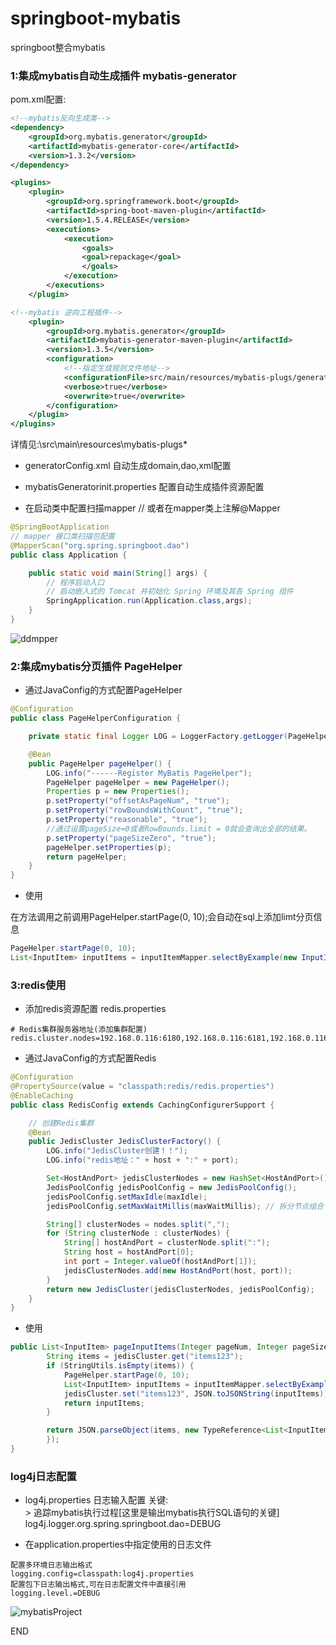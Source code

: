 # springboot-mybatis
springboot整合mybatis



### 1:集成mybatis自动生成插件 mybatis-generator

pom.xml配置:
```xml
<!--mybatis反向生成类-->
<dependency>
	<groupId>org.mybatis.generator</groupId>
	<artifactId>mybatis-generator-core</artifactId>
	<version>1.3.2</version>
</dependency>

<plugins>
	<plugin>
		<groupId>org.springframework.boot</groupId>
		<artifactId>spring-boot-maven-plugin</artifactId>
		<version>1.5.4.RELEASE</version>
		<executions>
			<execution>
				<goals>
				<goal>repackage</goal>
				</goals>
			</execution>
		</executions>
    </plugin>

<!--mybatis 逆向工程插件-->
	<plugin>
		<groupId>org.mybatis.generator</groupId>
		<artifactId>mybatis-generator-maven-plugin</artifactId>
		<version>1.3.5</version>
		<configuration>
			<!--指定生成规则文件地址-->
			<configurationFile>src/main/resources/mybatis-plugs/generatorConfig.xml</configurationFile>
			<verbose>true</verbose>
			<overwrite>true</overwrite>
		</configuration>
	</plugin>
</plugins>
```

详情见:\src\main\resources\mybatis-plugs\*
+ generatorConfig.xml 自动生成domain,dao,xml配置

+ mybatisGeneratorinit.properties 配置自动生成插件资源配置

+ 在启动类中配置扫描mapper // 或者在mapper类上注解@Mapper
```java
@SpringBootApplication
// mapper 接口类扫描包配置
@MapperScan("org.spring.springboot.dao")
public class Application {

    public static void main(String[] args) {
        // 程序启动入口
        // 启动嵌入式的 Tomcat 并初始化 Spring 环境及其各 Spring 组件
        SpringApplication.run(Application.class,args);
    }
}

```

![ddmpper](http://owbc4f77a.bkt.clouddn.com/ddmpper.png)



### 2:集成mybatis分页插件 PageHelper

+ 通过JavaConfig的方式配置PageHelper
```java
@Configuration
public class PageHelperConfiguration {

    private static final Logger LOG = LoggerFactory.getLogger(PageHelperConfiguration.class);

    @Bean
    public PageHelper pageHelper() {
        LOG.info("------Register MyBatis PageHelper");
        PageHelper pageHelper = new PageHelper();
        Properties p = new Properties();
        p.setProperty("offsetAsPageNum", "true");
        p.setProperty("rowBoundsWithCount", "true");
        p.setProperty("reasonable", "true");
        //通过设置pageSize=0或者RowBounds.limit = 0就会查询出全部的结果。
        p.setProperty("pageSizeZero", "true");
        pageHelper.setProperties(p);
        return pageHelper;
    }
}
```
+ 使用

在方法调用之前调用PageHelper.startPage(0, 10);会自动在sql上添加limt分页信息
```java
PageHelper.startPage(0, 10);
List<InputItem> inputItems = inputItemMapper.selectByExample(new InputItemExample());
```

### 3:redis使用
+ 添加redis资源配置
redis.properties
```properties
# Redis集群服务器地址(添加集群配置)
redis.cluster.nodes=192.168.0.116:6180,192.168.0.116:6181,192.168.0.116:6182,192.168.0.116:6183,192.168.0.116:6184,192.168.0.116:6185
```

+ 通过JavaConfig的方式配置Redis
```java
@Configuration
@PropertySource(value = "classpath:redis/redis.properties")
@EnableCaching
public class RedisConfig extends CachingConfigurerSupport {

    // 创建Redis集群
    @Bean
    public JedisCluster JedisClusterFactory() {
        LOG.info("JedisCluster创建！！");
        LOG.info("redis地址：" + host + ":" + port);

        Set<HostAndPort> jedisClusterNodes = new HashSet<HostAndPort>();
        JedisPoolConfig jedisPoolConfig = new JedisPoolConfig();
        jedisPoolConfig.setMaxIdle(maxIdle);
        jedisPoolConfig.setMaxWaitMillis(maxWaitMillis); // 拆分节点组合

        String[] clusterNodes = nodes.split(",");
        for (String clusterNode : clusterNodes) {
            String[] hostAndPort = clusterNode.split(":");
            String host = hostAndPort[0];
            int port = Integer.valueOf(hostAndPort[1]);
            jedisClusterNodes.add(new HostAndPort(host, port));
        }
        return new JedisCluster(jedisClusterNodes, jedisPoolConfig);
    }
}
```

+ 使用
```java
public List<InputItem> pageInputItems(Integer pageNum, Integer pageSize) {
        String items = jedisCluster.get("items123");
        if (StringUtils.isEmpty(items)) {
            PageHelper.startPage(0, 10);
            List<InputItem> inputItems = inputItemMapper.selectByExample(new InputItemExample());
            jedisCluster.set("items123", JSON.toJSONString(inputItems));
            return inputItems;
        }

        return JSON.parseObject(items, new TypeReference<List<InputItem>>() {
        });
}
```


### log4j日志配置

+ log4j.properties 日志输入配置
关键:<br/>>
追踪mybatis执行过程[这里是输出mybatis执行SQL语句的关键]
log4j.logger.org.spring.springboot.dao=DEBUG

+ 在application.properties中指定使用的日志文件
```
配置多环境日志输出格式
logging.config=classpath:log4j.properties
配置包下日志输出格式,可在日志配置文件中直接引用
logging.level.=DEBUG
```

![mybatisProject](http://owbc4f77a.bkt.clouddn.com/mybatisProject.png)

END